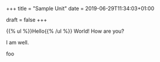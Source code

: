 +++
title = "Sample Unit"
date =  2019-06-29T11:34:03+01:00

draft = false
+++

{{% ul %}}Hello{{% /ul %}} World! How are you?

I am well.

foo